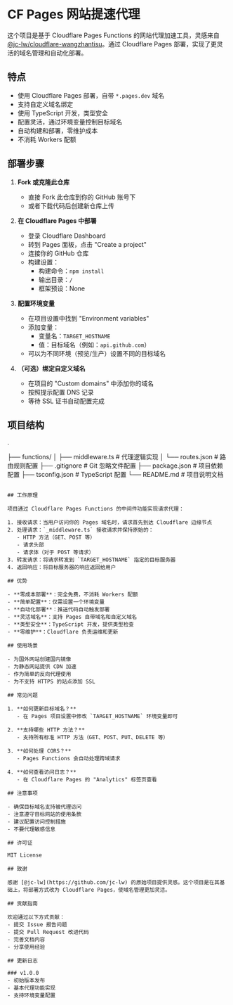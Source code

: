 # CF Pages 网站提速代理

这个项目是基于 Cloudflare Pages Functions 的网站代理加速工具，灵感来自 [@jc-lw/cloudflare-wangzhantisu](https://github.com/jc-lw/cloudflare-wangzhantisu)。通过 Cloudflare Pages 部署，实现了更灵活的域名管理和自动化部署。

## 特点

- 使用 Cloudflare Pages 部署，自带 `*.pages.dev` 域名
- 支持自定义域名绑定
- 使用 TypeScript 开发，类型安全
- 配置灵活，通过环境变量控制目标域名
- 自动构建和部署，零维护成本
- 不消耗 Workers 配额

## 部署步骤

1. **Fork 或克隆此仓库**
   - 直接 Fork 此仓库到你的 GitHub 账号下
   - 或者下载代码后创建新仓库上传

2. **在 Cloudflare Pages 中部署**
   - 登录 Cloudflare Dashboard
   - 转到 Pages 面板，点击 "Create a project"
   - 连接你的 GitHub 仓库
   - 构建设置：
     - 构建命令：`npm install`
     - 输出目录：`/`
     - 框架预设：None

3. **配置环境变量**
   - 在项目设置中找到 "Environment variables"
   - 添加变量：
     - 变量名：`TARGET_HOSTNAME`
     - 值：目标域名（例如：`api.github.com`）
   - 可以为不同环境（预览/生产）设置不同的目标域名

4. **（可选）绑定自定义域名**
   - 在项目的 "Custom domains" 中添加你的域名
   - 按照提示配置 DNS 记录
   - 等待 SSL 证书自动配置完成

## 项目结构
.
  
 ├── functions/
│ ├── middleware.ts # 代理逻辑实现
│ └── routes.json # 路由规则配置
├── .gitignore # Git 忽略文件配置
├── package.json # 项目依赖配置
├── tsconfig.json # TypeScript 配置
└── README.md # 项目说明文档

```

## 工作原理

项目通过 Cloudflare Pages Functions 的中间件功能实现请求代理：

1. 接收请求：当用户访问你的 Pages 域名时，请求首先到达 Cloudflare 边缘节点
2. 处理请求：`_middleware.ts` 接收请求并保持原始的：
   - HTTP 方法（GET、POST 等）
   - 请求头部
   - 请求体（对于 POST 等请求）
3. 转发请求：将请求转发到 `TARGET_HOSTNAME` 指定的目标服务器
4. 返回响应：将目标服务器的响应返回给用户

## 优势

- **零成本部署**：完全免费，不消耗 Workers 配额
- **简单配置**：仅需设置一个环境变量
- **自动化部署**：推送代码自动触发部署
- **灵活域名**：支持 Pages 自带域名和自定义域名
- **类型安全**：TypeScript 开发，提供类型检查
- **零维护**：Cloudflare 负责运维和更新

## 使用场景

- 为国外网站创建国内镜像
- 为静态网站提供 CDN 加速
- 作为简单的反向代理使用
- 为不支持 HTTPS 的站点添加 SSL

## 常见问题

1. **如何更新目标域名？**
   - 在 Pages 项目设置中修改 `TARGET_HOSTNAME` 环境变量即可

2. **支持哪些 HTTP 方法？**
   - 支持所有标准 HTTP 方法（GET、POST、PUT、DELETE 等）

3. **如何处理 CORS？**
   - Pages Functions 会自动处理跨域请求

4. **如何查看访问日志？**
   - 在 Cloudflare Pages 的 "Analytics" 标签页查看

## 注意事项

- 确保目标域名支持被代理访问
- 注意遵守目标网站的使用条款
- 建议配置访问控制措施
- 不要代理敏感信息

## 许可证

MIT License

## 致谢

感谢 [@jc-lw](https://github.com/jc-lw) 的原始项目提供灵感。这个项目是在其基础上，将部署方式改为 Cloudflare Pages，使域名管理更加灵活。

## 贡献指南

欢迎通过以下方式贡献：
- 提交 Issue 报告问题
- 提交 Pull Request 改进代码
- 完善文档内容
- 分享使用经验

## 更新日志

### v1.0.0
- 初始版本发布
- 基本代理功能实现
- 支持环境变量配置
